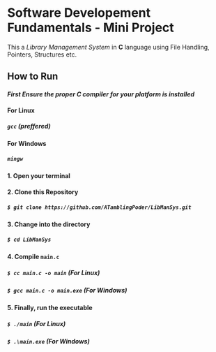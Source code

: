 # Software Developement Fundamentals - Mini Project

This a _Library Management System_ in **C** language using File Handling, Pointers, Structures etc.

## How to Run
#### _First Ensure the proper **C** compiler for your platform is installed_
#### For Linux
#####  _``gcc`` (preffered)_
#### For Windows
##### _``mingw``_


#### 1. Open your terminal
#### 2. Clone this Repository
##### ``$ git clone https://github.com/ATamblingPoder/LibManSys.git``
#### 3. Change into the directory
##### ``$ cd LibManSys``
#### 4. Compile ``main.c``
##### ``$ cc main.c -o main``  (**For Linux**)
##### ``$ gcc main.c -o main.exe``  (**For Windows**)
#### 5. Finally, run the executable
##### ``$ ./main`` (**For Linux**)
##### ``$ .\main.exe`` (**For Windows**)